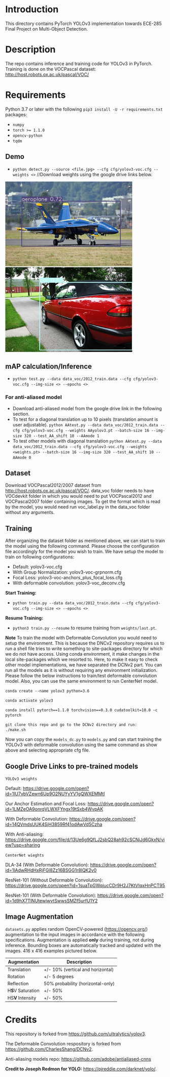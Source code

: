# Introduction

This directory contains PyTorch YOLOv3 implementation towards ECE-285 Final Project on Multi-Object Detection. 

# Description
The repo contains inference and training code for YOLOv3 in PyTorch. Training is done on the VOCPascal dataset: http://host.robots.ox.ac.uk/pascal/VOC/

# Requirements
Python 3.7 or later with the following `pip3 install -U -r requirements.txt` packages:

- `numpy`
- `torch >= 1.1.0`
- `opencv-python`
- `tqdm`

## Demo
- `python detect.py --source <file.jpg> --cfg cfg/yolov3-voc.cfg --weights <>` //Download weights using the google drive links below. 

<img src= "aeroplane.jpg" width=400>    <img src= "car.jpg" width=400>

## mAP calculation/Inference
- `python test.py --data data_voc/2012_train.data --cfg cfg/yolov3-voc.cfg --img-size <> --epochs <>` 
### For anti-aliased model
- Download anti-aliased model from the google drive link in the following section.
- To test for a diagonal translation up to 10 pixels (translation amount is user adjustable).
 `python AAtest.py --data data_voc/2012_train.data --cfg cfg/yolov3-voc.cfg --weights AAyolov3.pt --batch-size 16 --img-size 320 --test_AA_shift 10 --AAmode 1`
- To test other models with diagonal translation
`python AAtest.py --data data_voc/2012_train.data --cfg cfg/yolov3-voc.cfg --weights <weights.pt> --batch-size 16 --img-size 320 --test_AA_shift 10 --AAmode 0`

## Dataset
Download VOCPascal2012/2007 dataset from http://host.robots.ox.ac.uk/pascal/VOC/. data_voc folder needs to have VOCdevkit folder in which you would need to put VOCPascal2012 and VOCPascal2007 folder containing images. To get the format which is read by the model, you would need run voc_label.py in the data_voc folder without any arguments.

## Training
After organizing the dataset folder as mentioned above, we can start to train the model using the following command. Please choose the configuration file accordingly for the model you wish to train. We have setup the model to train on following configurations:
- Default: yolov3-voc.cfg
- With Group Normalization: yolov3-voc-grpnorm.cfg
- Focal Loss: yolov3-voc-anchors_plus_focal_loss.cfg
- With deformable convolution: 	yolov3-voc_deconv.cfg

**Start Training:** 
- `python train.py --data data_voc/2012_train.data --cfg cfg/yolov3-voc.cfg --img-size <> --epochs <>`

**Resume Training:**
- `python3 train.py --resume` to resume training from `weights/last.pt`.


**Note** 
To train the model with Deformable Convolution you would need to setup the environment. This is because the DNCv2 repository requires us to run a shell file tries to write something to site-packages directory for which we do not have access. Using conda environment, it make changes in the local site-packages which we resorted to. Here, to make it easy to check other model implementations, we have separated the DCNv2 part. You can run all the models as it is without requiring any environment initialization. Please follow the below instructions to train/test deformable convolution model. Also, you can use the same environment to run CenterNet model.


~~~
conda create --name yolov3 python=3.6
~~~

~~~
conda activate yolov3
~~~

~~~
conda install pytorch==1.1.0 torchvision==0.3.0 cudatoolkit=10.0 -c pytorch
~~~

~~~
git clone this repo and go to the DCNv2 directory and run:
./make.sh
~~~

Now you can copy the `models_dc.py` to `models.py` and can start training the YOLOv3 with deformable convolution using the same command as show above and selecting appropriate cfg file.

## Google Drive Links to pre-trained models
`YOLOv3 weights`

Default: https://drive.google.com/open?id=1lU7vbVZewn6Up9O2NUYyYV1gQWXEMMtl

Our Anchor Estimation and Focal Loss: https://drive.google.com/open?id=1LMZeOA9onrqVLWXFYngx19tSxb4WvpAK

With Deformable Convolution: https://drive.google.com/open?id=14QVmdsUUK4SjH3859Rf41odAwVd5Czha

With Anti-aliasing: https://drive.google.com/file/d/13Ue6g9QfLJ2sbQ28ah92cSCNiJd6GkxN/view?usp=sharing

`CenterNet wieghts`

DLA-34 (With Deformable Convolution): https://drive.google.com/open?id=1lAdwRHdHxRjFGl8Zz16BSGG1r8lQK2v0

ResNet-101 (Without Deformable Convolution): https://drive.google.com/open?id=1suaTpGWqjucCDr9H2J7KtVIqxHnPCT95

ResNet-101 (With Deformable Convolution): https://drive.google.com/open?id=1d9hX7TlNUtewjwvtSwwsSMZf5urfU1Y2



## Image Augmentation

`datasets.py` applies random OpenCV-powered (https://opencv.org/) augmentation to the input images in accordance with the following specifications. Augmentation is applied **only** during training, not during inference. Bounding boxes are automatically tracked and updated with the images. 416 x 416 examples pictured below.

Augmentation | Description
--- | ---
Translation | +/- 10% (vertical and horizontal)
Rotation | +/- 5 degrees
Reflection | 50% probability (horizontal-only)
H**S**V Saturation | +/- 50%
HS**V** Intensity | +/- 50%


# Credits
This repository is forked from https://github.com/ultralytics/yolov3.

The Deformable Convolution respository is forked from https://github.com/CharlesShang/DCNv2.

Anti-aliasing models repo: https://github.com/adobe/antialiased-cnns

**Credit to Joseph Redmon for YOLO:** https://pjreddie.com/darknet/yolo/.





